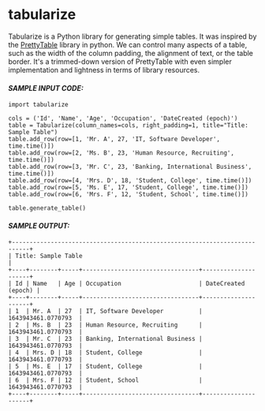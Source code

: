 # tabularize

Tabularize is a Python library for generating simple tables. It was inspired by the [PrettyTable](https://pypi.org/project/prettytable/) library in python. We can control many aspects of a table, such as the width of the column padding, the alignment of text, or the table border.
It's a trimmed-down version of PrettyTable with even simpler implementation and lightness in terms of library resources.

#### _SAMPLE INPUT CODE:_
    import tabularize

    cols = ('Id', 'Name', 'Age', 'Occupation', 'DateCreated (epoch)')
    table = Tabularize(column_names=cols, right_padding=1, title="Title: Sample Table")
    table.add_row(row=[1, 'Mr. A', 27, 'IT, Software Developer', time.time()])
    table.add_row(row=[2, 'Ms. B', 23, 'Human Resource, Recruiting', time.time()])
    table.add_row(row=[3, 'Mr. C', 23, 'Banking, International Business', time.time()])
    table.add_row(row=[4, 'Mrs. D', 18, 'Student, College', time.time()])
    table.add_row(row=[5, 'Ms. E', 17, 'Student, College', time.time()])
    table.add_row(row=[6, 'Mrs. F', 12, 'Student, School', time.time()])

    table.generate_table()
    
#### _SAMPLE OUTPUT:_
    +---------------------------------------------------------------------------+
    | Title: Sample Table                                                       |
    +----+--------+-----+---------------------------------+---------------------+
    | Id | Name   | Age | Occupation                      | DateCreated (epoch) |
    +----+--------+-----+---------------------------------+---------------------+
    | 1  | Mr. A  | 27  | IT, Software Developer          | 1643943461.0770793  |
    | 2  | Ms. B  | 23  | Human Resource, Recruiting      | 1643943461.0770793  |
    | 3  | Mr. C  | 23  | Banking, International Business | 1643943461.0770793  |
    | 4  | Mrs. D | 18  | Student, College                | 1643943461.0770793  |
    | 5  | Ms. E  | 17  | Student, College                | 1643943461.0770793  |
    | 6  | Mrs. F | 12  | Student, School                 | 1643943461.0770793  |
    +----+--------+-----+---------------------------------+---------------------+